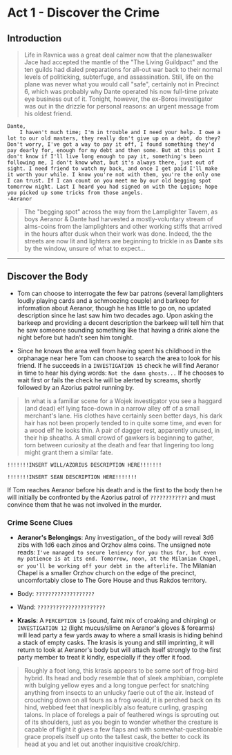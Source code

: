# Act 1 - Discover the Crime
## Introduction
    
> Life in Ravnica was a great deal calmer now that the planeswalker Jace had accepted the mantle of the "The Living Guildpact" and the ten guilds had dialed preparations for all-out war back to their normal levels of politicking, subterfuge, and assassination. Still, life on the plane was never what you would call "safe", certainly not in Precinct 6, which was probably why Dante operated his now full-time private eye business out of it. Tonight, however, the ex-Boros investigator was out in the drizzle for personal reasons: an urgent message from his oldest friend.

```
Dante,
    I haven't much time; I'm in trouble and I need your help. I owe a lot to our old masters, they really don't give up on a debt, do they? Don't worry, I've got a way to pay it off, I found something they'd pay dearly for, enough for my debt and then some. But at this point I don't know if I'll live long enough to pay it, something's been following me, I don't know what, but it's always there, just out of sight. I need friend to watch my back, and once I get paid I'll make it worth your while. I know you're not with them, you're the only one I can trust. If I can count on you meet me by our old begging spot tomorrow night. Last I heard you had signed on with the Legion; hope you picked up some tricks from those angels.
-Aeranor
```

>The "begging spot" across the way from the Lamplighter Tavern, as boys Aeranor & Dante had harvested a mostly-voluntary stream of alms-coins from the lamplighters and other working stiffs that arrived in the hours after dusk when their work was done. Indeed, the the streets are now lit and lighters are beginning to trickle in as **Dante** sits by the window, unsure of what to expect...

---

## Discover the Body

* Tom can choose to interrogate the few bar patrons (several lamplighters loudly playing cards and a schmoozing couple) and barkeep for information about Aeranor, though he has little to go on, no updated description since he last saw him two decades ago. Upon asking the barkeep and providing a decent description the barkeep will tell him that he saw someone sounding something like that having a drink alone the night before but hadn't seen him tonight.

* Since he knows the area well from having spent his childhood in the orphanage near here Tom can choose to search the area to look for his friend. If he succeeds in a `INVESTIGATION 15` check he will find Aeranor in time to hear his dying words: `Not the damn ghosts...` If he chooses to wait first or fails the check he will be alerted by screams, shortly followed by an Azorius patrol running by.
 
> In what is a familiar scene for a Wojek investigator you see a haggard (and dead) elf lying face-down in a narrow alley off of a small merchant's lane. His clothes have certainly seen better days, his dark hair has not been properly tended to in quite some time, and even for a wood elf he looks thin. A pair of dagger rest, apparently unused, in their hip sheaths. A small crowd of gawkers is beginning to gather, torn between curiosity at the death and fear that lingering too long might grant them a similar fate.

`!!!!!!!INSERT WILL/AZORIUS DESCRIPTION HERE!!!!!!!`

`!!!!!!!INSERT SEAN DESCRIPTION HERE!!!!!!!`

If Tom reaches Aeranor before his death and is the first to the body then he will initially be confronted by the Azorius patrol of `????????????` and must convince them that he was not involved in the murder.

### Crime Scene Clues

* **Aeranor's Belongings**: Any investigation_ of the body will reveal 3d6 zibs with 1d6 each zinos and Orzhov alms coins. The unsigned note reads: `I've managed to secure leniency for you thus far, but even my patience is at its end. Tomorrow, noon, at the Milanian Chapel, or you'll be working off your debt in the afterlife.` The Milanian Chapel is a smaller Orzhov church on the edge of the precinct, uncomfortably close to The Gore House and thus Rakdos territory.

* Body: `???????????????????`

* Wand: `??????????????????????`

* **Krasis**: A `PERCEPTION 15` (sound, faint mix of croaking and chirping) or `INVESTIGATION 12` (light mucus/slime on Aeranor's gloves & forearms) will lead party a few yards away to where a small krasis is hiding behind a stack of empty casks. The krasis is young and still imprinting, it will return to look at Aeranor's body but will attach itself strongly to the first party member to treat it kindly, especially if they offer it food.

> Roughly a foot long, this krasis appears to be some sort of frog-bird hybrid. Its head and body resemble that of sleek amphibian, complete with bulging yellow eyes and a long tongue perfect for snatching anything from insects to an unlucky faerie out of the air. Instead of crouching down on all fours as a frog would, it is perched back on its hind, webbed feet that inexplicibly also feature curling, grasping talons. In place of forelegs a pair of feathered wings is sprouting out of its shoulders, just as you begin to wonder whether the creature is capable of flight it gives a few flaps and with somewhat-questionable grace propels itself up onto the tallest cask, the better to cock its head at you and let out another inquisitive croak/chirp.